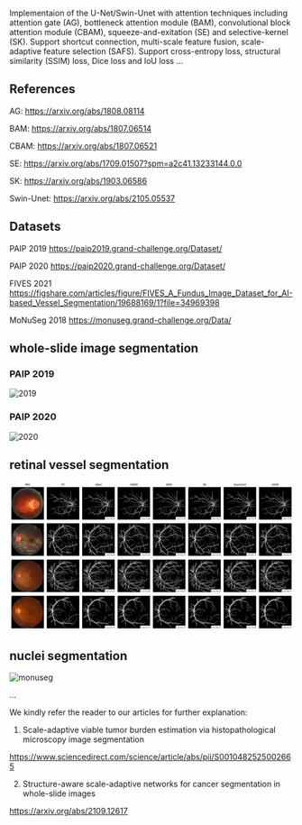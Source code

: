 Implementaion of the U-Net/Swin-Unet with attention techniques including attention gate (AG), bottleneck attention module (BAM), convolutional block attention module (CBAM), squeeze-and-exitation (SE) and selective-kernel (SK). Support shortcut connection, multi-scale feature fusion, scale-adaptive feature selection (SAFS). Support cross-entropy loss, structural similarity (SSIM) loss, Dice loss and IoU loss ...

## References

AG: https://arxiv.org/abs/1808.08114

BAM: https://arxiv.org/abs/1807.06514

CBAM: https://arxiv.org/abs/1807.06521

SE: https://arxiv.org/abs/1709.01507?spm=a2c41.13233144.0.0

SK: https://arxiv.org/abs/1903.06586

Swin-Unet: https://arxiv.org/abs/2105.05537

## Datasets

PAIP 2019 https://paip2019.grand-challenge.org/Dataset/

PAIP 2020 https://paip2020.grand-challenge.org/Dataset/

FIVES 2021 https://figshare.com/articles/figure/FIVES_A_Fundus_Image_Dataset_for_AI-based_Vessel_Segmentation/19688169/1?file=34969398

MoNuSeg 2018 https://monuseg.grand-challenge.org/Data/

## whole-slide image segmentation

### PAIP 2019
![2019](/results/segmap.jpeg)

### PAIP 2020
![2020](/results/segmap2020.jpeg)

## retinal vessel segmentation
![fives](/results/fives_output.png)

## nuclei segmentation
![monuseg](monuseg_output.png)

...

We kindly refer the reader to our articles for further explanation: 

1. Scale-adaptive viable tumor burden estimation via histopathological microscopy image segmentation

https://www.sciencedirect.com/science/article/abs/pii/S0010482525002665

2. Structure-aware scale-adaptive networks for cancer segmentation in whole-slide images

https://arxiv.org/abs/2109.12617
